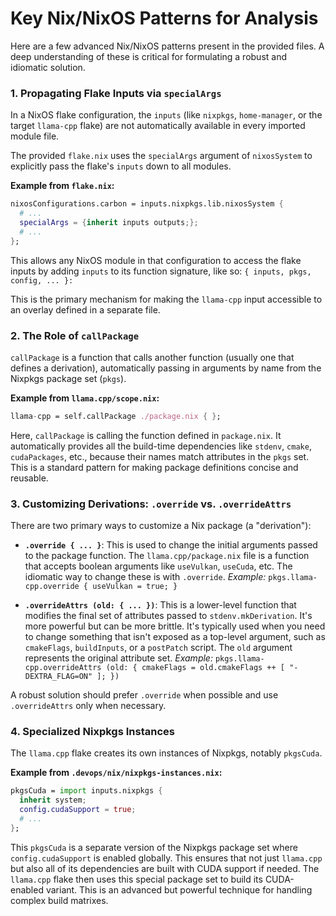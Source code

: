 # Key Nix/NixOS Patterns for Analysis

Here are a few advanced Nix/NixOS patterns present in the provided files. A deep understanding of these is critical for formulating a robust and idiomatic solution.

### 1. Propagating Flake Inputs via `specialArgs`

In a NixOS flake configuration, the `inputs` (like `nixpkgs`, `home-manager`, or the target `llama-cpp` flake) are not automatically available in every imported module file.

The provided `flake.nix` uses the `specialArgs` argument of `nixosSystem` to explicitly pass the flake's `inputs` down to all modules.

**Example from `flake.nix`:**
```nix
nixosConfigurations.carbon = inputs.nixpkgs.lib.nixosSystem {
  # ...
  specialArgs = {inherit inputs outputs;};
  # ...
};
```

This allows any NixOS module in that configuration to access the flake inputs by adding `inputs` to its function signature, like so: `{ inputs, pkgs, config, ... }:`

This is the primary mechanism for making the `llama-cpp` input accessible to an overlay defined in a separate file.

### 2. The Role of `callPackage`

`callPackage` is a function that calls another function (usually one that defines a derivation), automatically passing in arguments by name from the Nixpkgs package set (`pkgs`).

**Example from `llama.cpp/scope.nix`:**
```nix
llama-cpp = self.callPackage ./package.nix { };
```

Here, `callPackage` is calling the function defined in `package.nix`. It automatically provides all the build-time dependencies like `stdenv`, `cmake`, `cudaPackages`, etc., because their names match attributes in the `pkgs` set. This is a standard pattern for making package definitions concise and reusable.

### 3. Customizing Derivations: `.override` vs. `.overrideAttrs`

There are two primary ways to customize a Nix package (a "derivation"):

-   **`.override { ... }`**: This is used to change the initial arguments passed to the package function. The `llama.cpp/package.nix` file is a function that accepts boolean arguments like `useVulkan`, `useCuda`, etc. The idiomatic way to change these is with `.override`.
    *Example:* `pkgs.llama-cpp.override { useVulkan = true; }`

-   **`.overrideAttrs (old: { ... })`**: This is a lower-level function that modifies the final set of attributes passed to `stdenv.mkDerivation`. It's more powerful but can be more brittle. It's typically used when you need to change something that isn't exposed as a top-level argument, such as `cmakeFlags`, `buildInputs`, or a `postPatch` script. The `old` argument represents the original attribute set.
    *Example:* `pkgs.llama-cpp.overrideAttrs (old: { cmakeFlags = old.cmakeFlags ++ [ "-DEXTRA_FLAG=ON" ]; })`

A robust solution should prefer `.override` when possible and use `.overrideAttrs` only when necessary.

### 4. Specialized Nixpkgs Instances

The `llama.cpp` flake creates its own instances of Nixpkgs, notably `pkgsCuda`.

**Example from `.devops/nix/nixpkgs-instances.nix`:**
```nix
pkgsCuda = import inputs.nixpkgs {
  inherit system;
  config.cudaSupport = true;
  # ...
};
```

This `pkgsCuda` is a separate version of the Nixpkgs package set where `config.cudaSupport` is enabled globally. This ensures that not just `llama.cpp` but also all of its dependencies are built with CUDA support if needed. The `llama.cpp` flake then uses this special package set to build its CUDA-enabled variant. This is an advanced but powerful technique for handling complex build matrixes.
